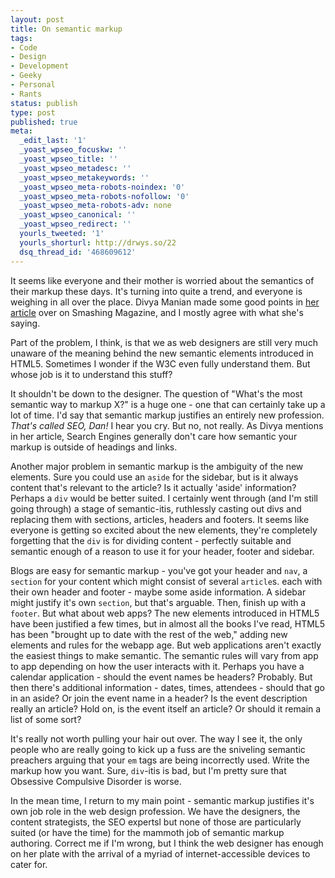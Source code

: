 ```yaml
---
layout: post
title: On semantic markup
tags:
- Code
- Design
- Development
- Geeky
- Personal
- Rants
status: publish
type: post
published: true
meta:
  _edit_last: '1'
  _yoast_wpseo_focuskw: ''
  _yoast_wpseo_title: ''
  _yoast_wpseo_metadesc: ''
  _yoast_wpseo_metakeywords: ''
  _yoast_wpseo_meta-robots-noindex: '0'
  _yoast_wpseo_meta-robots-nofollow: '0'
  _yoast_wpseo_meta-robots-adv: none
  _yoast_wpseo_canonical: ''
  _yoast_wpseo_redirect: ''
  yourls_tweeted: '1'
  yourls_shorturl: http://drwys.so/22
  dsq_thread_id: '468609612'
---
```

It seems like everyone and their mother is worried about the semantics of their markup these days. It's turning into quite a trend, and everyone is weighing in all over the place. Divya Manian made some good points in <a href="http://coding.smashingmagazine.com/2011/11/11/our-pointless-pursuit-of-semantic-value/">her article</a> over on Smashing Magazine, and I mostly agree with what she's saying.

Part of the problem, I think, is that we as web designers are still very much unaware of the meaning behind the new semantic elements introduced in HTML5. Sometimes I wonder if the W3C even fully understand them. But whose job is it to understand this stuff?
<!--more-->
It shouldn't be down to the designer. The question of "What's the most semantic way to markup X?" is a huge one - one that can certainly take up a lot of time. I'd say that semantic markup justifies an entirely new profession. <em>That's called SEO, Dan!</em> I hear you cry. But no, not really. As Divya mentions in her article, Search Engines generally don't care how semantic your markup is outside of headings and links.

Another major problem in semantic markup is the ambiguity of the new elements. Sure you could use an <code>aside</code> for the sidebar, but is it always content that's relevant to the article? Is it actually 'aside' information? Perhaps a <code>div</code> would be better suited. I certainly went through (and I'm still going through) a stage of semantic-itis, ruthlessly casting out divs and replacing them with sections, articles, headers and footers. It seems like everyone is getting so excited about the new elements, they're completely forgetting that the <code>div</code> is for dividing content - perfectly suitable and semantic enough of a reason to use it for your header, footer and sidebar.

Blogs are easy for semantic markup - you've got your header and <code>nav</code>, a <code>section</code> for your content which might consist of several <code>article</code>s. each with their own header and footer - maybe some aside information. A sidebar might justify it's own <code>section</code>, but that's arguable. Then, finish up with a <code>footer</code>. But what about web apps? The new elements introduced in HTML5 have been justified a few times, but in almost all the books I've read, HTML5 has been "brought up to date with the rest of the web," adding new elements and rules for the webapp age. But web applications aren't exactly the easiest things to make semantic. The semantic rules will vary from app to app depending on how the user interacts with it. Perhaps you have a calendar application - should the event names be headers? Probably. But then there's additional information - dates, times, attendees - should that go in an aside? Or join the event name in a header? Is the event description really an article? Hold on, is the event itself an article? Or should it remain a list of some sort?

It's really not worth pulling your hair out over. The way I see it, the only people who are really going to kick up a fuss are the sniveling semantic preachers arguing that your <code>em</code> tags are being incorrectly used. Write the markup how you want. Sure, <code>div</code>-itis is bad, but I'm pretty sure that Obsessive Compulsive Disorder is worse.

In the mean time, I return to my main point - semantic markup justifies it's own job role in the web design profession. We have the designers, the content strategists, the SEO expertsl but none of those are particularly suited (or have the time) for the mammoth job of semantic markup authoring. Correct me if I'm wrong, but I think the web designer has enough on her plate with the arrival of a myriad of internet-accessible devices to cater for.
